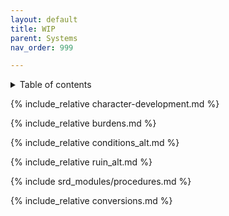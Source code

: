 ```yaml
---
layout: default
title: WIP
parent: Systems
nav_order: 999

---
```



<details close markdown="block">
  <summary id="index">
    Table of contents
  </summary>
  {: .text-delta }
- TOC
{:toc}
</details>

{% include_relative character-development.md %}

{% include_relative burdens.md %}

{% include_relative conditions_alt.md %}

{% include_relative ruin_alt.md %}

{% include srd_modules/procedures.md %}

{% include_relative conversions.md %}
